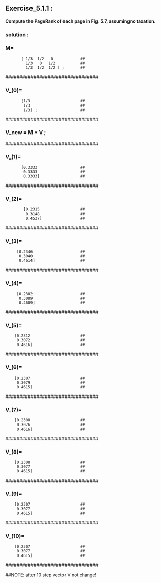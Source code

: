## Exercise_5.1.1 :

#### Compute the PageRank of each page in Fig. 5.7, assumingno taxation.

### solution :

### M=                                
           [ 1/3  1/2   0            ##
             1/3   0   1/2           ##
             1/3  1/2  1/2 ] ;       ##
                                     
#################################  
### V_(0)=                           
           [1/3                      ##
            1/3                      ##
            1/3] ;                   ##
#################################         
### V_new = M * V ;                   ##
#################################
### V_(1)=                            
           [0.3333                   ##
            0.3333                   ##
            0.3333]                  ##
#################################
### V_(2)=                            
            [0.2315                  ##
             0.3148                  ##
             0.4537]                 ##
#################################
### V_(3)=                            
         [0.2346                     ##
          0.3040                     ##
          0.4614]                    ##
#################################
### V_(4)=                            
         [0.2302                     ##
          0.3089                     ##
          0.4609]                    ##
#################################
### V_(5)=                            
        [0.2312                      ##
         0.3072                      ##
         0.4616]                     ##
#################################
### V_(6)=                            
        [0.2307                      ##
         0.3079                      ##
         0.4615]                     ##
#################################
### V_(7)=                            
        [0.2308                      ##
         0.3076                      ##
         0.4616]                     ##
 #################################
### V_(8)=                          
        [0.2308                      ##
         0.3077                      ##
         0.4615]                     ##
#################################
### V_(9)=                          
        [0.2307                      ##
         0.3077                      ##
         0.4615]                     ##         
#################################
### V_(10)=                          
        [0.2307                      ##
         0.3077                      ##
         0.4615]                     ##
#################################

##NOTE: after 10 step vector V not change!
